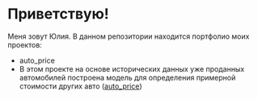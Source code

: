 # Приветствую!

Меня зовут Юлия.
В данном репозитории находится портфолио моих проектов:
- auto_price 
 - В этом проекте на основе исторических данных уже проданных автомобилей построена модель для определения примерной стоимости других авто ([auto_price](ссылка))